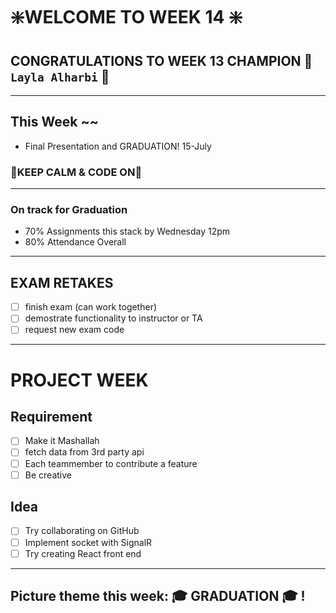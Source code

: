 # :sparkle:WELCOME TO WEEK 14 :sparkle:

## CONGRATULATIONS TO WEEK 13 CHAMPION :star2: `Layla Alharbi` :star2:

---

## This Week ~~

- Final Presentation and GRADUATION! 15-July

### :crown:KEEP CALM & CODE ON:crown:
---
### On track for Graduation
- 70% Assignments this stack by Wednesday 12pm
- 80% Attendance Overall
---

## EXAM RETAKES

- [ ] finish exam (can work together)
- [ ] demostrate functionality to instructor or TA
- [ ] request new exam code

---

# PROJECT WEEK


## Requirement

- [ ] Make it Mashallah
- [ ] fetch data from 3rd party api
- [ ] Each teammember to contribute a feature
- [ ] Be creative

## Idea
- [ ] Try collaborating on GitHub
- [ ] Implement socket with SignalR
- [ ] Try creating React front end
---

## Picture theme this week: :mortar_board: GRADUATION :mortar_board: !
